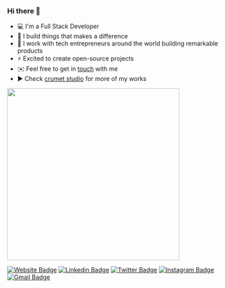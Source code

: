 ### Hi there 👋

- 💻 I'm a Full Stack Developer
- 🔭 I build things that makes a difference
- 💜 I work with tech entrepreneurs around the world building remarkable products
- ⚡ Excited to create open-source projects
- ✉️ Feel free to get in [touch](mailto:l3lackcurtains@gmail.com) with me
- ▶️ Check [crumet studio](https://crumet.com/) for more of my works

<img width="400" src="https://github-readme-stats.vercel.app/api?username=l3lackcurtains&show_icons=true&hide_border=true&theme=tokyonight">

[![Website Badge](https://img.shields.io/badge/-crumet-47CCCC?style=flat&logo=Google-Chrome&logoColor=white&link=https://crumet)](https://crumet.com)
[![Linkedin Badge](https://img.shields.io/badge/-l3lackcurtains-blue?style=flat&logo=Linkedin&logoColor=white&link=https://www.linkedin.com/in/l3lackcurtains/)](https://www.linkedin.com/in/l3lackcurtains/)
[![Twitter Badge](https://img.shields.io/badge/-@l3lackcurtains-1ca0f1?style=flat&labelColor=1ca0f1&logo=twitter&logoColor=white&link=https://twitter.com/l3lackcurtains)](https://twitter.com/l3lackcurtains)
[![Instagram Badge](https://img.shields.io/badge/-@l3lackcurtains-purple?style=flat&logo=instagram&logoColor=white&link=https://instagram.com/l3lackcurtains/)](https://instagram.com/l3lackcurtains)
[![Gmail Badge](https://img.shields.io/badge/-l3lackcurtains-c14438?style=flat&logo=Gmail&logoColor=white&link=mailto:l3lackcurtains@protonmail.com)](mailto:l3lackcurtains@protonmail.com)
